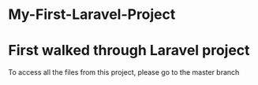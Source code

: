 # My-First-Laravel-Project
# First walked through Laravel project 
To access all the files from this project, please go to the master branch

